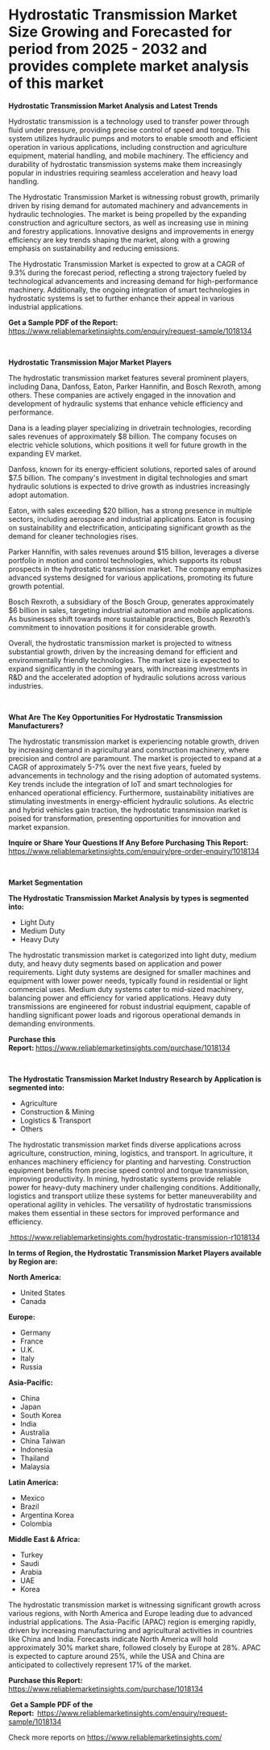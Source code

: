 <p><h1>Hydrostatic Transmission Market Size Growing and Forecasted for period from 2025 - 2032 and provides complete market analysis of this market</h1></p><p><strong>Hydrostatic Transmission Market Analysis and Latest Trends</strong></p>
<p><p>Hydrostatic transmission is a technology used to transfer power through fluid under pressure, providing precise control of speed and torque. This system utilizes hydraulic pumps and motors to enable smooth and efficient operation in various applications, including construction and agriculture equipment, material handling, and mobile machinery. The efficiency and durability of hydrostatic transmission systems make them increasingly popular in industries requiring seamless acceleration and heavy load handling.</p><p>The Hydrostatic Transmission Market is witnessing robust growth, primarily driven by rising demand for automated machinery and advancements in hydraulic technologies. The market is being propelled by the expanding construction and agriculture sectors, as well as increasing use in mining and forestry applications. Innovative designs and improvements in energy efficiency are key trends shaping the market, along with a growing emphasis on sustainability and reducing emissions.</p><p>The Hydrostatic Transmission Market is expected to grow at a CAGR of 9.3% during the forecast period, reflecting a strong trajectory fueled by technological advancements and increasing demand for high-performance machinery. Additionally, the ongoing integration of smart technologies in hydrostatic systems is set to further enhance their appeal in various industrial applications.</p></p>
<p><strong>Get a Sample PDF of the Report:&nbsp;</strong> <a href="https://www.reliablemarketinsights.com/enquiry/request-sample/1018134?utm_campaign=2133&utm_medium=2&utm_source=Github&utm_content=ia&utm_term=16022025&utm_id=hydrostatic-transmission">https://www.reliablemarketinsights.com/enquiry/request-sample/1018134</a></p>
<p>&nbsp;</p>
<p><strong>Hydrostatic Transmission Major Market Players</strong></p>
<p><p>The hydrostatic transmission market features several prominent players, including Dana, Danfoss, Eaton, Parker Hannifin, and Bosch Rexroth, among others. These companies are actively engaged in the innovation and development of hydraulic systems that enhance vehicle efficiency and performance.</p><p>Dana is a leading player specializing in drivetrain technologies, recording sales revenues of approximately $8 billion. The company focuses on electric vehicle solutions, which positions it well for future growth in the expanding EV market.</p><p>Danfoss, known for its energy-efficient solutions, reported sales of around $7.5 billion. The company's investment in digital technologies and smart hydraulic solutions is expected to drive growth as industries increasingly adopt automation.</p><p>Eaton, with sales exceeding $20 billion, has a strong presence in multiple sectors, including aerospace and industrial applications. Eaton is focusing on sustainability and electrification, anticipating significant growth as the demand for cleaner technologies rises.</p><p>Parker Hannifin, with sales revenues around $15 billion, leverages a diverse portfolio in motion and control technologies, which supports its robust prospects in the hydrostatic transmission market. The company emphasizes advanced systems designed for various applications, promoting its future growth potential.</p><p>Bosch Rexroth, a subsidiary of the Bosch Group, generates approximately $6 billion in sales, targeting industrial automation and mobile applications. As businesses shift towards more sustainable practices, Bosch Rexroth’s commitment to innovation positions it for considerable growth.</p><p>Overall, the hydrostatic transmission market is projected to witness substantial growth, driven by the increasing demand for efficient and environmentally friendly technologies. The market size is expected to expand significantly in the coming years, with increasing investments in R&D and the accelerated adoption of hydraulic solutions across various industries.</p></p>
<p>&nbsp;</p>
<p><strong>What Are The Key Opportunities For Hydrostatic Transmission Manufacturers?</strong></p>
<p><p>The hydrostatic transmission market is experiencing notable growth, driven by increasing demand in agricultural and construction machinery, where precision and control are paramount. The market is projected to expand at a CAGR of approximately 5-7% over the next five years, fueled by advancements in technology and the rising adoption of automated systems. Key trends include the integration of IoT and smart technologies for enhanced operational efficiency. Furthermore, sustainability initiatives are stimulating investments in energy-efficient hydraulic solutions. As electric and hybrid vehicles gain traction, the hydrostatic transmission market is poised for transformation, presenting opportunities for innovation and market expansion.</p></p>
<p><strong>Inquire or Share Your Questions If Any Before Purchasing This Report:</strong> <a href="https://www.reliablemarketinsights.com/enquiry/pre-order-enquiry/1018134?utm_campaign=2133&utm_medium=2&utm_source=Github&utm_content=ia&utm_term=16022025&utm_id=hydrostatic-transmission">https://www.reliablemarketinsights.com/enquiry/pre-order-enquiry/1018134</a></p>
<p>&nbsp;</p>
<p><strong>Market Segmentation</strong></p>
<p><strong>The Hydrostatic Transmission Market Analysis by types is segmented into:</strong></p>
<p><ul><li>Light Duty</li><li>Medium Duty</li><li>Heavy Duty</li></ul></p>
<p><p>The hydrostatic transmission market is categorized into light duty, medium duty, and heavy duty segments based on application and power requirements. Light duty systems are designed for smaller machines and equipment with lower power needs, typically found in residential or light commercial uses. Medium duty systems cater to mid-sized machinery, balancing power and efficiency for varied applications. Heavy duty transmissions are engineered for robust industrial equipment, capable of handling significant power loads and rigorous operational demands in demanding environments.</p></p>
<p><strong>Purchase this Report:&nbsp;</strong><a href="https://www.reliablemarketinsights.com/purchase/1018134?utm_campaign=2133&utm_medium=2&utm_source=Github&utm_content=ia&utm_term=16022025&utm_id=hydrostatic-transmission">https://www.reliablemarketinsights.com/purchase/1018134</a></p>
<p>&nbsp;</p>
<p><strong>The Hydrostatic Transmission Market Industry Research by Application is segmented into:</strong></p>
<p><ul><li>Agriculture</li><li>Construction & Mining</li><li>Logistics & Transport</li><li>Others</li></ul></p>
<p><p>The hydrostatic transmission market finds diverse applications across agriculture, construction, mining, logistics, and transport. In agriculture, it enhances machinery efficiency for planting and harvesting. Construction equipment benefits from precise speed control and torque transmission, improving productivity. In mining, hydrostatic systems provide reliable power for heavy-duty machinery under challenging conditions. Additionally, logistics and transport utilize these systems for better maneuverability and operational agility in vehicles. The versatility of hydrostatic transmissions makes them essential in these sectors for improved performance and efficiency.</p></p>
<p><a href="https://www.reliablemarketinsights.com/hydrostatic-transmission-r1018134?utm_campaign=2133&utm_medium=2&utm_source=Github&utm_content=ia&utm_term=16022025&utm_id=hydrostatic-transmission">&nbsp;https://www.reliablemarketinsights.com/hydrostatic-transmission-r1018134</a></p>
<p><strong>In terms of Region, the Hydrostatic Transmission Market Players available by Region are:</strong></p>
<p>
    <p> <strong> North America: </strong>
        <ul>
            <li>United States</li>
            <li>Canada</li>
        </ul>
        </p> 
    <p> <strong> Europe: </strong>
        <ul>
            <li>Germany</li>
            <li>France</li>
            <li>U.K.</li>
            <li>Italy</li>
            <li>Russia</li>
        </ul>
        </p> 
    <p> <strong> Asia-Pacific: </strong>
        <ul>
            <li>China</li>
            <li>Japan</li>
            <li>South Korea</li>
            <li>India</li>
            <li>Australia</li>
            <li>China Taiwan</li>
            <li>Indonesia</li>
            <li>Thailand</li>
            <li>Malaysia</li>
        </ul>
        </p> 
    <p> <strong> Latin America: </strong>
        <ul>
            <li>Mexico</li>
            <li>Brazil</li>
            <li>Argentina Korea</li>
            <li>Colombia</li>
        </ul>
        </p> 
    <p> <strong> Middle East & Africa: </strong>
        <ul>
            <li>Turkey</li>
            <li>Saudi</li>
            <li>Arabia</li>
            <li>UAE</li>
            <li>Korea</li>
        </ul>
    </p>
    </p>
<p><p>The hydrostatic transmission market is witnessing significant growth across various regions, with North America and Europe leading due to advanced industrial applications. The Asia-Pacific (APAC) region is emerging rapidly, driven by increasing manufacturing and agricultural activities in countries like China and India. Forecasts indicate North America will hold approximately 30% market share, followed closely by Europe at 28%. APAC is expected to capture around 25%, while the USA and China are anticipated to collectively represent 17% of the market.</p></p>
<p><strong>Purchase this Report: </strong><a href="https://www.reliablemarketinsights.com/purchase/1018134?utm_campaign=2133&utm_medium=2&utm_source=Github&utm_content=ia&utm_term=16022025&utm_id=hydrostatic-transmission">https://www.reliablemarketinsights.com/purchase/1018134</a></p>
<p>&nbsp;<strong>Get a Sample PDF of the Report:&nbsp;&nbsp;</strong><a href="https://www.reliablemarketinsights.com/enquiry/request-sample/1018134?utm_campaign=2133&utm_medium=2&utm_source=Github&utm_content=ia&utm_term=16022025&utm_id=hydrostatic-transmission">https://www.reliablemarketinsights.com/enquiry/request-sample/1018134</a></p>
<p><strong></strong></p>
<p>Check more reports on <a href="https://www.reliablemarketinsights.com/?utm_campaign=2133&utm_medium=2&utm_source=Github&utm_content=ia&utm_term=16022025&utm_id=hydrostatic-transmission">https://www.reliablemarketinsights.com/</a></p>